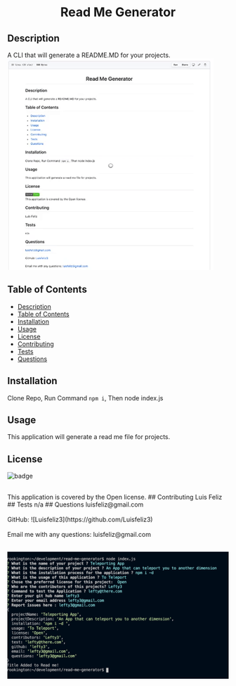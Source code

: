 
<h1 align="center">Read Me Generator</h1>
  
## Description
 A CLI that will generate a README.MD for your projects.
 ![README](./img/giphy.gif)
## Table of Contents
- [Description](#description)
- [Table of Contents](#table-of-contents)
- [Installation](#installation)
- [Usage](#usage)
- [License](#license)
- [Contributing](#contributing)
- [Tests](#tests)
- [Questions](#questions)
## Installation
 Clone Repo, Run Command `npm i`, Then node index.js
## Usage
 This application will generate a read me file for projects.
## License
![badge](https://img.shields.io/badge/license-Open-brightgreen)
  
<br/>
This application is covered by the Open license. 
## Contributing
 Luis Feliz 
## Tests
 n/a
## Questions
 luisfeliz@gmail.com<br />
<br />
 GitHub: ![Luisfeliz3](https://github.com/Luisfeliz3)<br />
<br />
 Email me with any questions: luisfeliz@gmail.com<br /><br />


![ScreenShot](./img/ss_1.png)
